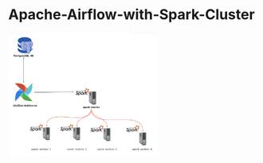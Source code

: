 # Apache-Airflow-with-Spark-Cluster
<img src="./images/airflow_with_spark.png" alt="airflow_with_spark" width="300" height="250" />